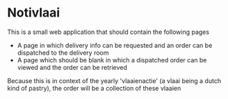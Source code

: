 # Notivlaai

This is a small web application that should contain the following pages

* A page in which delivery info can be requested and an order can be dispatched to the delivery room
* A page which should be blank in which a dispatched order can be viewed and the order can be retrieved


Because this is in context of the yearly 'vlaaienactie' (a vlaai being a dutch kind of pastry), the order will be a collection of
these vlaaien
